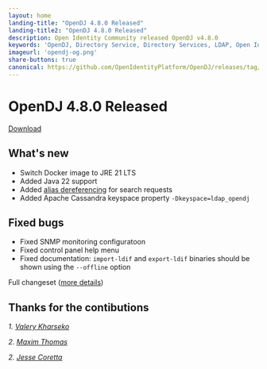 ```yaml
---
layout: home
landing-title: "OpenDJ 4.8.0 Released"
landing-title2: "OpenDJ 4.8.0 Released"
description: Open Identity Community released OpenDJ v4.8.0
keywords: 'OpenDJ, Directory Service, Directory Services, LDAP, Open Identity Platform, release'
imageurl: 'opendj-og.png'
share-buttons: true
canonical: https://github.com/OpenIdentityPlatform/OpenDJ/releases/tag/4.8.0
---
```

# OpenDJ 4.8.0 Released
[Download](https://github.com/OpenIdentityPlatform/OpenDJ/releases/tag/4.8.0)

## What's new
* Switch Docker image to JRE 21 LTS 
* Added Java 22 support
* Added [alias dereferencing](https://docs.oracle.com/cd/E21043_01/oid.1111/e10029/oid_alias_entries.htm) for search requests
* Added Apache Cassandra keyspace property `-Dkeyspace=ldap_opendj`

## Fixed bugs
* Fixed SNMP monitoring configuratoon
* Fixed control panel help menu
* Fixed documentation: `import-ldif` and `export-ldif` binaries should be shown using the `--offline` option 

Full changeset ([more details](https://github.com/OpenIdentityPlatform/OpenDJ/compare/4.7.0...4.8.0))

## Thanks for the contibutions

<i id="vharseko"><i>1. <a href="https://github.com/vharseko" target="_blank">Valery Kharseko</a></i>

<i id="maximthomas"><i>2. <a href="https://github.com/maximthomas" target="_blank">Maxim Thomas</a></i>

<i id="JesseCoretta"><i>2. <a href="https://github.com/JesseCoretta" target="_blank">Jesse Coretta</a></i>


